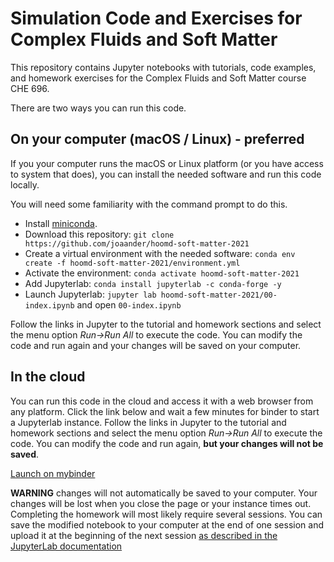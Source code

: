# Simulation Code and Exercises for Complex Fluids and Soft Matter

This repository contains Jupyter notebooks with tutorials, code examples, and homework exercises for the Complex Fluids and Soft Matter course CHE 696.

There are two ways you can run this code.

## On your computer (macOS / Linux) - preferred

If you your computer runs the macOS or Linux platform (or you have access to system that does),
you can install the needed software and run this code locally.

You will need some familiarity with the command prompt to do this.
* Install [miniconda](https://docs.conda.io/en/latest/miniconda.html).
* Download this repository: `git clone https://github.com/joaander/hoomd-soft-matter-2021`
* Create a virtual environment with the needed software: `conda env create -f hoomd-soft-matter-2021/environment.yml`
* Activate the environment: `conda activate hoomd-soft-matter-2021`
* Add Jupyterlab: `conda install jupyterlab -c conda-forge -y`
* Launch Jupyterlab: `jupyter lab hoomd-soft-matter-2021/00-index.ipynb` and open `00-index.ipynb`

Follow the links in Jupyter to the tutorial and homework sections and select the menu option _Run->Run All_ to execute the code.
You can modify the code and run again and your changes will be saved on your computer.

## In the cloud

You can run this code in the cloud and access it with a web browser from any platform.
Click the link below and wait a few minutes for binder to start a Jupyterlab instance.
Follow the links in Jupyter to the tutorial and homework sections and select the menu option _Run->Run All_ to execute the code.
You can modify the code and run again, **but your changes will not be saved**.

[Launch on mybinder](https://mybinder.org/v2/gh/joaander/hoomd-soft-matter-2021/HEAD?urlpath=lab%2Ftree%2F00-index.ipynb)

**WARNING** changes will not automatically be saved to your computer. Your changes will be lost when you close the page or your instance times out.
Completing the homework will most likely require several sessions. You can save the modified notebook to your computer at the end of one session
and upload it at the beginning of the next session [as described in the JupyterLab documentation](https://jupyterlab.readthedocs.io/en/stable/user/files.html#uploading-and-downloading)